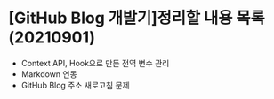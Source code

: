 # [GitHub Blog 개발기]정리할 내용 목록(20210901)

- Context API, Hook으로 만든 전역 변수 관리
- Markdown 연동
- GitHub Blog 주소 새로고침 문제